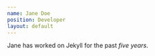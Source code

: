 ```yaml
---
name: Jane Doe
position: Developer
layout: default
---
```

Jane has worked on Jekyll for the past *five years*.